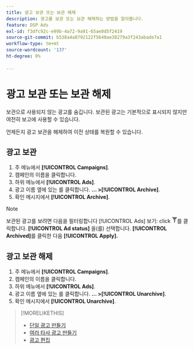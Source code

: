 ```yaml
---
title: 광고 보관 또는 보관 해제
description: 광고를 보관 또는 보관 해제하는 방법을 알아봅니다.
feature: DSP Ads
exl-id: f3dfc92c-e99b-4a72-9a91-65ae0d5f2419
source-git-commit: b538a4a8792122f5640ae38279a3f243abade7a1
workflow-type: tm+mt
source-wordcount: '137'
ht-degree: 0%

---
```


# 광고 보관 또는 보관 해제

보관으로 사용되지 않는 광고를 숨깁니다. 보관된 광고는 기본적으로 표시되지 않지만 여전히 보고에 사용할 수 있습니다.

언제든지 광고 보관을 해제하여 이전 상태를 복원할 수 있습니다.

## 광고 보관

1. 주 메뉴에서 **[!UICONTROL Campaigns]**.
1. 캠페인의 이름을 클릭합니다.
1. 하위 메뉴에서 **[!UICONTROL Ads]**.
1. 광고 이름 옆에 있는 를 클릭합니다.  **... >[!UICONTROL Archive]**.
1. 확인 메시지에서 **[!UICONTROL Archive]**.

>[!NOTE]
>
>보관된 광고를 보려면 다음을 필터링합니다 [!UICONTROL Ads] 보기: click ![[!UICONTROL Filter] 버튼](/help/dsp/assets/filter.png)를 클릭합니다. **[!UICONTROL Ad status]** 을(를) 선택합니다. **[!UICONTROL Archived]**&#x200B;를 클릭한 다음 **[!UICONTROL Apply].**

## 광고 보관 해제

1. 주 메뉴에서 **[!UICONTROL Campaigns]**.
1. 캠페인의 이름을 클릭합니다.
1. 하위 메뉴에서 **[!UICONTROL Ads]**.
1. 광고 이름 옆에 있는 를 클릭합니다.  **... >[!UICONTROL Unarchive]**.
1. 확인 메시지에서 **[!UICONTROL Unarchive]**.

>[!MORELIKETHIS]
>
>* [단일 광고 만들기](ad-create.md)
>* [여러 타사 광고 만들기](ad-create-multiple.md)
>* [광고 편집](ad-edit.md)

